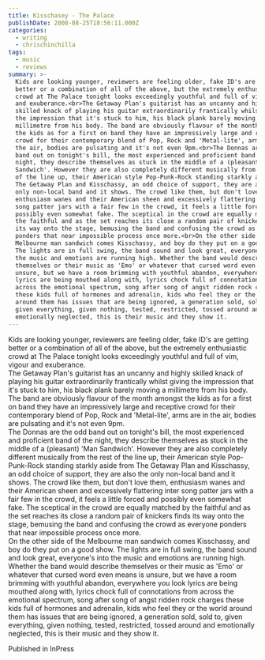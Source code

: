 ```yaml
---
title: Kisschasey - The Palace
publishDate: 2008-08-25T18:56:11.000Z
categories:
  - writing
  - chrischinchilla
tags:
  - music
  - reviews
summary: >-
  Kids are looking younger, reviewers are feeling older, fake ID's are getting
  better or a combination of all of the above, but the extremely enthusiastic
  crowd at The Palace tonight looks exceedingly youthful and full of vim, vigour
  and exuberance.<br>The Getaway Plan's guitarist has an uncanny and highly
  skilled knack of playing his guitar extraordinarily frantically whilst giving
  the impression that it's stuck to him, his black plank barely moving a
  millimetre from his body. The band are obviously flavour of the month amongst
  the kids as for a first on band they have an impressively large and receptive
  crowd for their contemporary blend of Pop, Rock and 'Metal-lite', arms are in
  the air, bodies are pulsating and it's not even 9pm.<br>The Donnas are the odd
  band out on tonight's bill, the most experienced and proficient band of the
  night, they describe themselves as stuck in the middle of a (pleasant) 'Man
  Sandwich'. However they are also completely different musically from the rest
  of the line up, their American style Pop-Punk-Rock standing starkly aside from
  The Getaway Plan and Kisschassy, an odd choice of support, they are also the
  only non-local band and it shows. The crowd like them, but don't love them,
  enthusiasm wanes and their American sheen and excessively flattering inter
  song patter jars with a fair few in the crowd, it feels a little forced and
  possibly even somewhat fake. The sceptical in the crowd are equally matched by
  the faithful and as the set reaches its close a random pair of knickers finds
  its way onto the stage, bemusing the band and confusing the crowd as everyone
  ponders that near impossible process once more.<br>On the other side of the
  Melbourne man sandwich comes Kisschassy, and boy do they put on a good show.
  The lights are in full swing, the band sound and look great, everyone's into
  the music and emotions are running high. Whether the band would describe
  themselves or their music as 'Emo' or whatever that cursed word even means is
  unsure, but we have a room brimming with youthful abandon, everywhere you look
  lyrics are being mouthed along with, lyrics chock full of connotations from
  across the emotional spectrum, song after song of angst ridden rock charges
  these kids full of hormones and adrenalin, kids who feel they or the world
  around them has issues that are being ignored, a generation sold, sold to,
  given everything, given nothing, tested, restricted, tossed around and
  emotionally neglected, this is their music and they show it.
---
```


Kids are looking younger, reviewers are feeling older, fake ID's are getting better or a combination of all of the above, but the extremely enthusiastic crowd at The Palace tonight looks exceedingly youthful and full of vim, vigour and exuberance.<br>The Getaway Plan's guitarist has an uncanny and highly skilled knack of playing his guitar extraordinarily frantically whilst giving the impression that it's stuck to him, his black plank barely moving a millimetre from his body. The band are obviously flavour of the month amongst the kids as for a first on band they have an impressively large and receptive crowd for their contemporary blend of Pop, Rock and 'Metal-lite', arms are in the air, bodies are pulsating and it's not even 9pm.<br>The Donnas are the odd band out on tonight's bill, the most experienced and proficient band of the night, they describe themselves as stuck in the middle of a (pleasant) 'Man Sandwich'. However they are also completely different musically from the rest of the line up, their American style Pop-Punk-Rock standing starkly aside from The Getaway Plan and Kisschassy, an odd choice of support, they are also the only non-local band and it shows. The crowd like them, but don't love them, enthusiasm wanes and their American sheen and excessively flattering inter song patter jars with a fair few in the crowd, it feels a little forced and possibly even somewhat fake. The sceptical in the crowd are equally matched by the faithful and as the set reaches its close a random pair of knickers finds its way onto the stage, bemusing the band and confusing the crowd as everyone ponders that near impossible process once more.<br>On the other side of the Melbourne man sandwich comes Kisschassy, and boy do they put on a good show. The lights are in full swing, the band sound and look great, everyone's into the music and emotions are running high. Whether the band would describe themselves or their music as 'Emo' or whatever that cursed word even means is unsure, but we have a room brimming with youthful abandon, everywhere you look lyrics are being mouthed along with, lyrics chock full of connotations from across the emotional spectrum, song after song of angst ridden rock charges these kids full of hormones and adrenalin, kids who feel they or the world around them has issues that are being ignored, a generation sold, sold to, given everything, given nothing, tested, restricted, tossed around and emotionally neglected, this is their music and they show it.

Published in InPress
